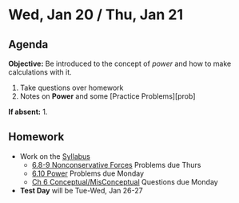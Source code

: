 Wed, Jan 20 / Thu, Jan 21
==================

Agenda
---------
**Objective:** Be introduced to the concept of *power* and how to make calculations with it.

1. Take questions over homework
2. Notes on **Power** and some [Practice Problems][prob]

**If absent:**
 1. 

Homework 
-------------
- Work on the [Syllabus]
	- [6.8-9 Nonconservative Forces][noncons] Problems due Thurs
	- [6.10 Power][pow] Problems due Monday
	- [Ch 6 Conceptual/MisConceptual][concept] Questions due Monday
- **Test Day** will be Tue-Wed, Jan 26-27

[syllabus]: https://avon.schoology.com/course/2624603229/materials?f=369853538
[noncons]: https://avon.schoology.com/assignment/4517095990/
[pow]: https://avon.schoology.com/assignment/4517101312/
[concept]: https://avon.schoology.com/assignment/4517122812/
<!--stackedit_data:
eyJoaXN0b3J5IjpbLTEyNjQ2Mzk4NywtMjE0NjM3MDgxMF19
-->